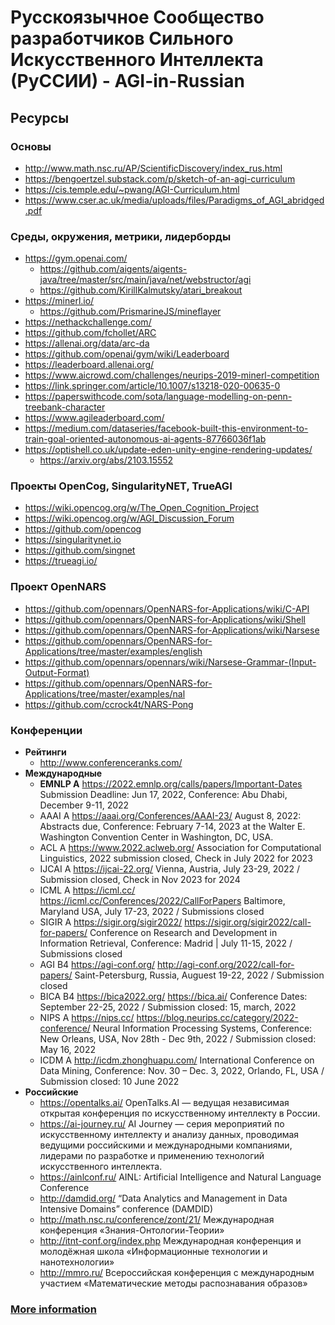 # Русскоязычное Cообщество разработчиков Сильного Искусственного Интеллекта (РуССИИ) - AGI-in-Russian    

## Ресурсы

### Основы

- http://www.math.nsc.ru/AP/ScientificDiscovery/index_rus.html
- https://bengoertzel.substack.com/p/sketch-of-an-agi-curriculum
- https://cis.temple.edu/~pwang/AGI-Curriculum.html
- https://www.cser.ac.uk/media/uploads/files/Paradigms_of_AGI_abridged.pdf

### Среды, окружения, метрики, лидерборды

- https://gym.openai.com/
  - https://github.com/aigents/aigents-java/tree/master/src/main/java/net/webstructor/agi
  - https://github.com/KirillKalmutsky/atari_breakout
- https://minerl.io/
  - https://github.com/PrismarineJS/mineflayer
- https://nethackchallenge.com/
- https://github.com/fchollet/ARC
- https://allenai.org/data/arc-da
- https://github.com/openai/gym/wiki/Leaderboard
- https://leaderboard.allenai.org/
- https://www.aicrowd.com/challenges/neurips-2019-minerl-competition
- https://link.springer.com/article/10.1007/s13218-020-00635-0
- https://paperswithcode.com/sota/language-modelling-on-penn-treebank-character
- https://www.agileaderboard.com/
- https://medium.com/dataseries/facebook-built-this-environment-to-train-goal-oriented-autonomous-ai-agents-87766036f1ab
- https://optishell.co.uk/update-eden-unity-engine-rendering-updates/
  - https://arxiv.org/abs/2103.15552

### Проекты OpenCog, SingularityNET, TrueAGI

- https://wiki.opencog.org/w/The_Open_Cognition_Project
- https://wiki.opencog.org/w/AGI_Discussion_Forum
- https://github.com/opencog
- https://singularitynet.io
- https://github.com/singnet
- https://trueagi.io/

### Проект OpenNARS

- https://github.com/opennars/OpenNARS-for-Applications/wiki/C-API
- https://github.com/opennars/OpenNARS-for-Applications/wiki/Shell
- https://github.com/opennars/OpenNARS-for-Applications/wiki/Narsese
- https://github.com/opennars/OpenNARS-for-Applications/tree/master/examples/english
- https://github.com/opennars/opennars/wiki/Narsese-Grammar-(Input-Output-Format)
- https://github.com/opennars/OpenNARS-for-Applications/tree/master/examples/nal
- https://github.com/ccrock4t/NARS-Pong

### Конференции

- **Рейтинги**
  - http://www.conferenceranks.com/
- **Международные**			
  - **EMNLP A** https://2022.emnlp.org/calls/papers/Important-Dates	Submission Deadline: Jun 17, 2022, Conference: Abu Dhabi, December 9-11, 2022
  - AAAI A https://aaai.org/Conferences/AAAI-23/ August 8, 2022: Abstracts due, Conference: February 7-14, 2023 at the Walter E. Washington Convention Center in Washington, DC, USA.
  - ACL A	https://www.2022.aclweb.org/  Association for Computational Linguistics, 2022 submission closed, Check in July 2022 for 2023
  - IJCAI A	https://ijcai-22.org/	Vienna, Austria, July 23-29, 2022 / Submission closed, Check in Nov 2023 for 2024
  - ICML A	https://icml.cc/ https://icml.cc/Conferences/2022/CallForPapers Baltimore, Maryland USA, July 17-23, 2022 / Submissions closed 			
  - SIGIR A	https://sigir.org/sigir2022/	https://sigir.org/sigir2022/call-for-papers/ Conference on Research and Development in Information Retrieval, Conference: Madrid | July 11-15, 2022 / Submissions closed
  - AGI B4	https://agi-conf.org/	http://agi-conf.org/2022/call-for-papers/	Saint-Petersburg, Russia, Auguest 19-22, 2022 / Submission closed		
  - BICA B4	https://bica2022.org/	https://bica.ai/ Conference Dates: September 22-25, 2022 / Submission closed: 15, march, 2022
  - NIPS A	https://nips.cc/	https://blog.neurips.cc/category/2022-conference/	Neural Information Processing Systems, Conference: New Orleans, USA, Nov 28th - Dec 9th, 2022 / Submission closed: May 16, 2022
  - ICDM A http://icdm.zhonghuapu.com/ International Conference on Data Mining, Conference: Nov. 30 – Dec. 3, 2022, Orlando, FL, USA / Submission closed: 10 June 2022
- **Российские**
  - https://opentalks.ai/ OpenTalks.AI — ведущая независимая открытая конференция по искусственному интеллекту в России.
  - https://ai-journey.ru/ AI Journey — серия мероприятий по искусственному интеллекту и анализу данных, проводимая ведущими российскими и международными компаниями, лидерами по разработке и применению технологий искусственного интеллекта.
  - https://ainlconf.ru/ AINL: Artificial Intelligence and Natural Language Conference
  - http://damdid.org/ “Data Analytics and Management in Data Intensive Domains” conference (DAMDID)
  - http://math.nsc.ru/conference/zont/21/ Международная конференция «Знания-Онтологии-Теории»
  - http://itnt-conf.org/index.php Международная конференция и молодёжная школа «Информационные технологии и нанотехнологии»
  - http://mmro.ru/ Всероссийская конференция с международным участием «Математические методы распознавания образов»

### [More information](https://docs.google.com/spreadsheets/d/1Ilm3hu9aewpQc-Mjl8xChjkKXr21gnh0aQ74EnhygX4/edit#gid=1528578624)
<br>
<br>
